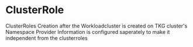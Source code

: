 # ClusterRole
ClusterRoles Creation after the Workloadcluster is created on TKG cluster's Namespace
Provider Information is configured saperately to make it independent from the clusterroles
